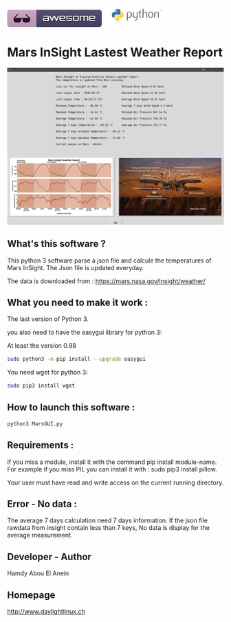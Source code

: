 ![Awesome](awesome.svg) ![Python](python.png)  

# Mars InSight Lastest Weather Report

![Screenshot](screenshot7.png)

## What's this software ?  

This python 3 software parse a json file and calcule the temperatures of Mars InSight. The Json file is updated everyday.

The data is downloaded from : https://mars.nasa.gov/insight/weather/

## What you need to make it work :  

The last version of Python 3.

you also need to have the easygui library for python 3:

At least the version 0.98

```sh
sudo python3 -m pip install --upgrade easygui 
```
You need wget for python 3:


```sh
sudo pip3 install wget
```

## How to launch this software :  

```sh
python3 MarsGUI.py
```  

## Requirements :

If you miss a module, install it with the command pip install module-name. For example if you miss PIL you can install it with : sudo pip3 install pillow.

Your user must have read and write access on the current running 
directory.

## Error - No data :

The average 7 days calculation need 7 days information. If the json file rawdata from insight contain less than 7 keys, No data is display for the average measurement.

## Developer - Author

Hamdy Abou El Anein

## Homepage

http://www.daylightlinux.ch 
